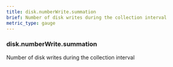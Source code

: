 ```yaml
---
title: disk.numberWrite.summation
brief: Number of disk writes during the collection interval
metric_type: gauge
---
```

### disk.numberWrite.summation

Number of disk writes during the collection interval